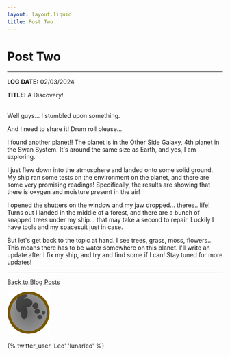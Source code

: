 ```yaml
---
layout: layout.liquid
title: Post Two
---
```


# Post **Two**
---
**LOG DATE:** 02/03/2024

**TITLE:** A Discovery!

<br>
<div class="post">
Well guys... I stumbled upon something.

And I need to share it! Drum roll please...

I found another planet!! The planet is in the Other Side Galaxy, 4th planet in the Swan System. It's around the same size as Earth, and yes, I am exploring.

I just flew down into the atmosphere and landed onto some solid ground. My ship ran some tests on the environment on the planet, and there are some very promising readings! Specifically, the results are showing that there is oxygen and moisture present in the air!

I opened the shutters on the window and my jaw dropped... theres.. life! Turns out I landed in the middle of a forest, and there are a bunch of snapped trees under my ship... that may take a second to repair. Luckily I have tools and my spacesuit just in case.

But let's get back to the topic at hand. I see trees, grass, moss, flowers... This means there has to be water somewhere on this planet. I'll write an update after I fix my ship, and try and find some if I can! Stay tuned for more updates!
</div>

---

<a href="/blogposts/" title="back to posts">Back to Blog Posts</a>

<img class="logo" alt="logo" src="/images/Logo.png" width="100" />

{% twitter_user 'Leo' 'lunarleo' %}